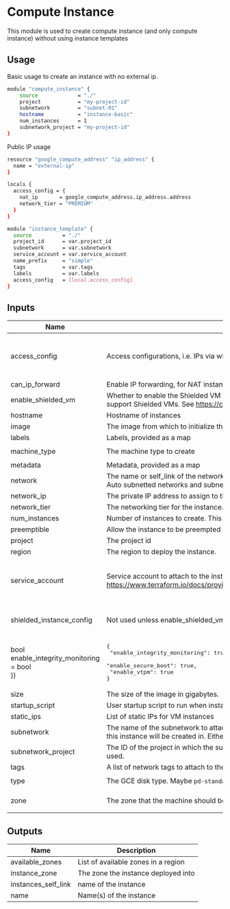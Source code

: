 # Compute Instance

This module is used to create compute instance (and only compute instance) without using instance templates

## Usage
Basic usage to create an instance with no external ip.
```bash
module "compute_instance" {
    source             = "./"
    project            = "my-project-id"
    subnetwork         = "subnet-01"
    hostname           = "instance-basic"
    num_instances      = 1
    subnetwork_project = "my-project-id"
}
```
Public IP usage
```bash
resource "google_compute_address" "ip_address" {
  name = "external-ip"
}

locals {
  access_config = {
    nat_ip       = google_compute_address.ip_address.address
    network_tier = "PREMIUM"
  }
}

module "instance_template" {
  source          = "./"
  project_id      = var.project_id
  subnetwork      = var.subnetwork
  service_account = var.service_account
  name_prefix     = "simple"
  tags            = var.tags
  labels          = var.labels
  access_config   = [local.access_config]
}
```
## Inputs

| Name | Description | Type | Default | Required |
|------|-------------|------|---------|:--------:|
| access\_config | Access configurations, i.e. IPs via which the VM instance can be accessed via the Internet. | <pre>list(object({<br>    nat_ip       = string<br>    network_tier = string<br>  }))</pre> | `[]` | no |
| can\_ip\_forward | Enable IP forwarding, for NAT instances for example | `string` | `"false"` | no |      
| enable\_shielded\_vm | Whether to enable the Shielded VM configuration on the instance. Note that the instance image must support Shielded VMs. See https://cloud.google.com/compute/docs/images | `bool` | `true` | no |
| hostname | Hostname of instances | `string` | `""` | no |
| image | The image from which to initialize this disk. | `string` | n/a | yes |
| labels | Labels, provided as a map | `map(string)` | `{}` | no |
| machine\_type | The machine type to create | `string` | `"e2-medium"` | no |
| metadata | Metadata, provided as a map | `map(string)` | `{}` | no |
| network | The name or self\_link of the network to attach this interface to. Use network attribute for Legacy or Auto subnetted networks and subnetwork for custom subnetted networks. | `string` | `""` | no |       
| network\_ip | The private IP address to assign to the instance. If emtpy, the address will be automatically assigned. | `string` | `""` | no |
| network\_tier | The networking tier for the instance. Can take `PREMIUM` or `STANDARD`. | `string` | `"PREMIUM"` | no |
| num\_instances | Number of instances to create. This value is ignored if static\_ips is provided. | `string` | `"1"` | no |
| preemptible | Allow the instance to be preempted | `bool` | `false` | no |
| project | The project id | `string` | n/a | yes |
| region | The region to deploy the instance. | `string` | n/a | yes |
| service\_account | Service account to attach to the instance. See https://www.terraform.io/docs/providers/google/r/compute_instance_template.html#service_account. | <pre>object({<br>    email  = string<br>    scopes = set(string)<br>  })</pre> | `null` | no |
| shielded\_instance\_config | Not used unless enable\_shielded\_vm is true. Shielded VM configuration for the instance. | <pre>object({<br>    enable_secure_boot          = bool<br>    enable_vtpm                 = 
bool<br>    enable_integrity_monitoring = bool<br>  })</pre> | <pre>{<br>  "enable_integrity_monitoring": true,<br>  "enable_secure_boot": true,<br>  "enable_vtpm": true<br>}</pre> | no |
| size | The size of the image in gigabytes. | `number` | `50` | no |
| startup\_script | User startup script to run when instances spin up | `string` | `""` | no |
| static\_ips | List of static IPs for VM instances | `list(string)` | `[]` | no |
| subnetwork | The name of the subnetwork to attach this interface to. The subnetwork must exist in the same region this instance will be created in. Either network or subnetwork must be provided. | `string` | `""` | no |
| subnetwork\_project | The ID of the project in which the subnetwork belongs. If it is not provided, the provider project is used. | `string` | `""` | no |
| tags | A list of network tags to attach to the instance | `list(string)` | `[]` | no |
| type | The GCE disk type. Maybe `pd-standard`,`pd-balanced`, `pd-ssd` | `string` | `"pd-standard"` | no | 
| zone | The zone that the machine should be created in | `string` | `"us-central1-a"` | no |

## Outputs

| Name | Description |
|------|-------------|
| available\_zones | List of available zones in a region |
| instance\_zone | The zone the instance deployed into |
| instances\_self\_link | name of the instance |
| name | Name(s) of the instance |